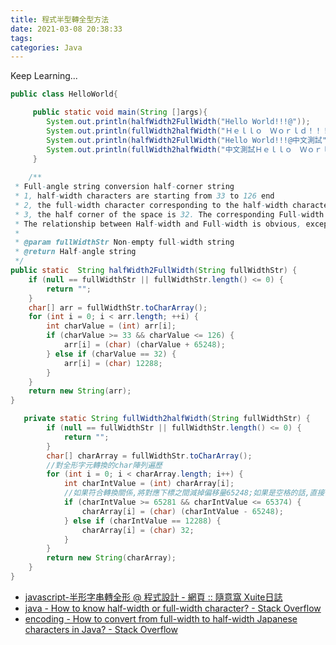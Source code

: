```yaml
---
title: 程式半型轉全型方法
date: 2021-03-08 20:38:33
tags:
categories: Java
---
```


Keep Learning...

<!--more-->

```java
public class HelloWorld{

     public static void main(String []args){
        System.out.println(halfWidth2FullWidth("Hello World!!!@"));
        System.out.println(fullWidth2halfWidth("Ｈｅｌｌｏ　Ｗｏｒｌｄ！！！＠"));
        System.out.println(halfWidth2FullWidth("Hello World!!!@中文測試"));
        System.out.println(fullWidth2halfWidth("中文測試Ｈｅｌｌｏ　Ｗｏｒｌｄ！！！＠"));
     }
     
    /**
 * Full-angle string conversion half-corner string
 * 1, half-width characters are starting from 33 to 126 end
 * 2, the full-width character corresponding to the half-width character is from 65281 start to 65374 end
 * 3, the half corner of the space is 32. The corresponding Full-width space is 12288
 * The relationship between Half-width and Full-width is obvious, except that the character offset is 65248 (65281-33 = 65248).
 *
 * @param fullWidthStr Non-empty full-width string
 * @return Half-angle string
 */
public static  String halfWidth2FullWidth(String fullWidthStr) {
    if (null == fullWidthStr || fullWidthStr.length() <= 0) {
        return "";
    }
    char[] arr = fullWidthStr.toCharArray();
    for (int i = 0; i < arr.length; ++i) {
        int charValue = (int) arr[i];
        if (charValue >= 33 && charValue <= 126) {
            arr[i] = (char) (charValue + 65248);
        } else if (charValue == 32) {
            arr[i] = (char) 12288;
        }
    }
    return new String(arr);
}

   private static String fullWidth2halfWidth(String fullWidthStr) {
        if (null == fullWidthStr || fullWidthStr.length() <= 0) {
            return "";
        }
        char[] charArray = fullWidthStr.toCharArray();
        //對全形字元轉換的char陣列遍歷
        for (int i = 0; i < charArray.length; i++) {
            int charIntValue = (int) charArray[i];
            //如果符合轉換關係,將對應下標之間減掉偏移量65248;如果是空格的話,直接做轉換
            if (charIntValue >= 65281 && charIntValue <= 65374) {
                charArray[i] = (char) (charIntValue - 65248);
            } else if (charIntValue == 12288) {
                charArray[i] = (char) 32;
            }
        }
        return new String(charArray);
    }
}
```


* [javascript-半形字串轉全形 @ 程式設計 - 網頁 :: 隨意窩 Xuite日誌](https://blog.xuite.net/chocopie0226/programer/64402547)
* [java - How to know half-width or full-width character? - Stack Overflow](https://stackoverflow.com/questions/13559050/how-to-know-half-width-or-full-width-character)
* [encoding - How to convert from full-width to half-width Japanese characters in Java? - Stack Overflow](https://stackoverflow.com/questions/32303509/how-to-convert-from-full-width-to-half-width-japanese-characters-in-java)